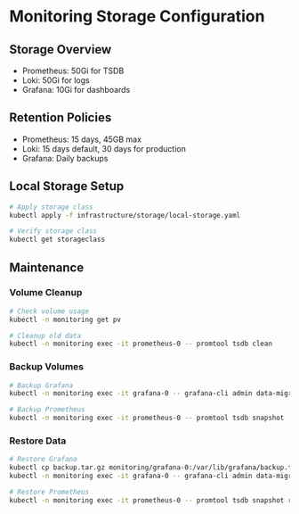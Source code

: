 # Monitoring Storage Configuration

## Storage Overview
- Prometheus: 50Gi for TSDB
- Loki: 50Gi for logs
- Grafana: 10Gi for dashboards

## Retention Policies
- Prometheus: 15 days, 45GB max
- Loki: 15 days default, 30 days for production
- Grafana: Daily backups

## Local Storage Setup
```bash
# Apply storage class
kubectl apply -f infrastructure/storage/local-storage.yaml

# Verify storage class
kubectl get storageclass
```

## Maintenance

### Volume Cleanup
```bash
# Check volume usage
kubectl -n monitoring get pv

# Cleanup old data
kubectl -n monitoring exec -it prometheus-0 -- promtool tsdb clean
```

### Backup Volumes
```bash
# Backup Grafana
kubectl -n monitoring exec -it grafana-0 -- grafana-cli admin data-migration backup

# Backup Prometheus
kubectl -n monitoring exec -it prometheus-0 -- promtool tsdb snapshot
```

### Restore Data
```bash
# Restore Grafana
kubectl cp backup.tar.gz monitoring/grafana-0:/var/lib/grafana/backup.tar.gz
kubectl -n monitoring exec -it grafana-0 -- grafana-cli admin data-migration restore

# Restore Prometheus
kubectl -n monitoring exec -it prometheus-0 -- promtool tsdb snapshot restore
```
